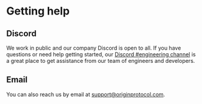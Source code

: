 # Getting help

## Discord

We work in public and our company Discord is open to all. If you have questions or need help getting started, our [Discord #engineering channel](https://www.originprotocol.com/discord) is a great place to get assistance from our team of engineers and developers.

## Email

You can also reach us by email at [support@originprotocol.com](mailto:support@originprotocol.com).
